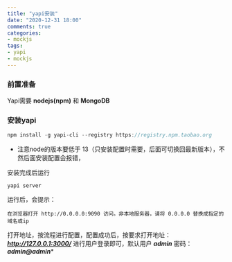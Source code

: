 ```yaml
---
title: "yapi安装"
date: "2020-12-31 18:00"
comments: true
categories:
- mockjs
tags:
- yapi
- mockjs
---
```


### 前置准备
Yapi需要 **nodejs(npm)** 和 **MongoDB**


### 安装yapi
```javascript
npm install -g yapi-cli --registry https://registry.npm.taobao.org
```
- 注意node的版本要低于 13（只安装配置时需要，后面可切换回最新版本），不然后面安装配置会报错，


安装完成后运行
```
yapi server
```

运行后，会提示：
```
在浏览器打开 http://0.0.0.0:9090 访问。非本地服务器，请将 0.0.0.0 替换成指定的域名或ip
```

打开地址，按流程进行配置，配置成功后，按要求打开地址：
***http://127.0.0.1:3000/***
进行用户登录即可，默认用户 ***admin*** 密码： ***admin@admin****
